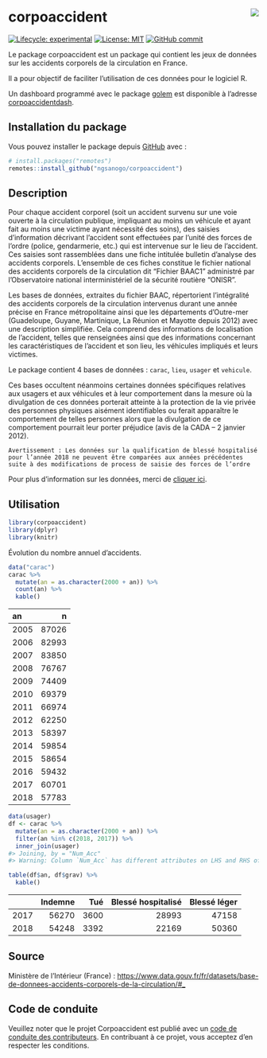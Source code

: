 
<!-- README.md is generated from README.Rmd. Please edit that file -->

# corpoaccident <a href='https://github.com/ngsanogo/corpoaccident'><img src='man/figures/corpoaccident.ico' align="right"  /></a>

<!-- badges: start -->

[![Lifecycle:
experimental](https://img.shields.io/badge/lifecycle-experimental-orange.svg)](https://www.tidyverse.org/lifecycle/#experimental)
[![License:
MIT](https://img.shields.io/badge/License-MIT-blue.svg)](https://opensource.org/licenses/MIT)
[![GitHub
commit](https://img.shields.io/github/last-commit/ngsanogo/corpoaccident)](https://github.com/ngsanogo/corpoaccident/commit/master)
<!-- badges: end -->

Le package corpoaccident est un package qui contient les jeux de données
sur les accidents corporels de la circulation en France.

Il a pour objectif de faciliter l’utilisation de ces données pour le
logiciel R.

Un dashboard programmé avec le package
[golem](https://github.com/ThinkR-open/golem) est disponible à l’adresse
[corpoaccidentdash](https://github.com/ngsanogo/corpoaccidentdash).

## Installation du package

Vous pouvez installer le package depuis [GitHub](https://github.com/)
avec :

``` r
# install.packages("remotes")
remotes::install_github("ngsanogo/corpoaccident")
```

## Description

Pour chaque accident corporel (soit un accident survenu sur une voie
ouverte à la circulation publique, impliquant au moins un véhicule et
ayant fait au moins une victime ayant nécessité des soins), des saisies
d’information décrivant l’accident sont effectuées par l’unité des
forces de l’ordre (police, gendarmerie, etc.) qui est intervenue sur le
lieu de l’accident. Ces saisies sont rassemblées dans une fiche
intitulée bulletin d’analyse des accidents corporels. L’ensemble de ces
fiches constitue le fichier national des accidents corporels de la
circulation dit “Fichier BAAC1” administré par l’Observatoire national
interministériel de la sécurité routière “ONISR”.

Les bases de données, extraites du fichier BAAC, répertorient
l’intégralité des accidents corporels de la circulation intervenus
durant une année précise en France métropolitaine ainsi que les
départements d’Outre-mer (Guadeloupe, Guyane, Martinique, La Réunion et
Mayotte depuis 2012) avec une description simplifiée. Cela comprend des
informations de localisation de l’accident, telles que renseignées ainsi
que des informations concernant les caractéristiques de l’accident et
son lieu, les véhicules impliqués et leurs victimes.

Le package contient 4 bases de données : `carac`, `lieu`, `usager` et
`vehicule`.

Ces bases occultent néanmoins certaines données spécifiques relatives
aux usagers et aux véhicules et à leur comportement dans la mesure où la
divulgation de ces données porterait atteinte à la protection de la vie
privée des personnes physiques aisément identifiables ou ferait
apparaître le comportement de telles personnes alors que la divulgation
de ce comportement pourrait leur porter préjudice (avis de la CADA – 2
janvier 2012).

`Avertissement : Les données sur la qualification de blessé hospitalisé
pour l’année 2018 ne peuvent être comparées aux années précédentes suite
à des modifications de process de saisie des forces de l’ordre`

Pour plus d’information sur les données, merci de [cliquer
ici](https://www.data.gouv.fr/fr/datasets/r/8d4df329-bbbb-434c-9f1f-596d78ad529f).

## Utilisation

``` r
library(corpoaccident)
library(dplyr)
library(knitr)
```

Évolution du nombre annuel d’accidents.

``` r
data("carac")
carac %>%
  mutate(an = as.character(2000 + an)) %>%
  count(an) %>%
  kable()
```

| an   |     n |
| :--- | ----: |
| 2005 | 87026 |
| 2006 | 82993 |
| 2007 | 83850 |
| 2008 | 76767 |
| 2009 | 74409 |
| 2010 | 69379 |
| 2011 | 66974 |
| 2012 | 62250 |
| 2013 | 58397 |
| 2014 | 59854 |
| 2015 | 58654 |
| 2016 | 59432 |
| 2017 | 60701 |
| 2018 | 57783 |

``` r
data(usager)
df <- carac %>%
  mutate(an = as.character(2000 + an)) %>%
  filter(an %in% c(2018, 2017)) %>%
  inner_join(usager)
#> Joining, by = "Num_Acc"
#> Warning: Column `Num_Acc` has different attributes on LHS and RHS of join

table(df$an, df$grav) %>%
  kable()
```

|      | Indemne |  Tué | Blessé hospitalisé | Blessé léger |
| ---- | ------: | ---: | -----------------: | -----------: |
| 2017 |   56270 | 3600 |              28993 |        47158 |
| 2018 |   54248 | 3392 |              22169 |        50360 |

## Source

Ministère de l’Intérieur (France) :
<https://www.data.gouv.fr/fr/datasets/base-de-donnees-accidents-corporels-de-la-circulation/#_>

## Code de conduite

Veuillez noter que le projet Corpoaccident est publié avec un [code de
conduite des
contributeurs](https://contributor-covenant.org/version/2/0/CODE_OF_CONDUCT.html).
En contribuant à ce projet, vous acceptez d’en respecter les conditions.
